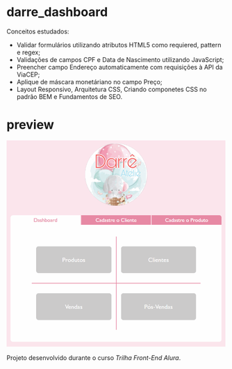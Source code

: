 # darre_dashboard

Conceitos estudados: 

* Validar formulários utilizando atributos HTML5 como requiered, pattern e regex;
* Validações de campos CPF e Data de Nascimento utilizando JavaScript;
* Preencher campo Endereço automaticamente com requisições à API da ViaCEP;
* Aplique de máscara monetáriano no campo Preço;
* Layout Responsivo, Arquitetura CSS, Criando componetes CSS no padrão BEM e Fundamentos de SEO.

# preview

[![app_data_agenda](https://github.com/renatamoss/darre_dashboard/blob/main/assets/img/darre_dashboard.gif?raw=true)](https://renatamoss.github.io/darre_dashboard/cadastro_cliente.html)


Projeto desenvolvido durante o curso *Trilha Front-End Alura*.
